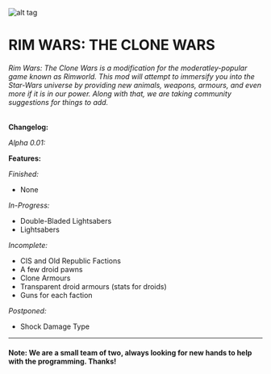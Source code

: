 ![alt tag](http://i.imgur.com/JQqA3TQ.png)
# RIM WARS: THE CLONE WARS
###### Rim Wars: The Clone Wars is a modification for the moderatley-popular game known as Rimworld. This mod will attempt to immersify you into the Star-Wars universe by providing new animals, weapons, armours, and even more if it is in our power. Along with that, we are taking community suggestions for things to add.

**Changelog:**

*Alpha 0.01:*

**Features:**

*Finished:*
- None

*In-Progress:*
- Double-Bladed Lightsabers
- Lightsabers

*Incomplete:*
- CIS and Old Republic Factions
- A few droid pawns
- Clone Armours
- Transparent droid armours (stats for droids)
- Guns for each faction

*Postponed:*
- Shock Damage Type

-------------------------------

#### Note: We are a small team of two, always looking for new hands to help with the programming. Thanks!
